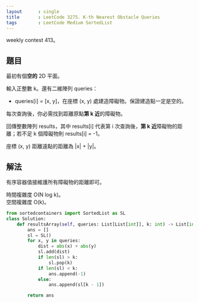 ```yaml
---
layout      : single
title       : LeetCode 3275. K-th Nearest Obstacle Queries
tags        : LeetCode Medium SortedList
---
```

weekly contest 413。  

## 題目

最初有個**空的** 2D 平面。  

輸入正整數 k。還有二維陣列 queries：  

- queries[i] = [x, y]，在座標 (x, y) 處建造障礙物。保證建造點一定是空的。  

每次查詢後，你必需找到距離原點**第 k 近**的障礙物。  

回傳整數陣列 results，其中 results[i] 代表第 i 次查詢後，**第 k 近**障礙物的距離；若不足 k 個障礙物則 results[i] = -1。  

座標 (x, y) 距離遠點的距離為 \|x\| + \|y\|。  

## 解法

有序容器值接維護所有障礙物的距離即可。  

時間複雜度 O(N log k)。  
空間複雜度 O(k)。  

```python
from sortedcontainers import SortedList as SL
class Solution:
    def resultsArray(self, queries: List[List[int]], k: int) -> List[int]:
        ans = []
        sl = SL()
        for x, y in queries:
            dist = abs(x) + abs(y)
            sl.add(dist)
            if len(sl) > k:
                sl.pop(k)
            if len(sl) < k:
                ans.append(-1)
            else:
                ans.append(sl[k - 1])

        return ans
```
